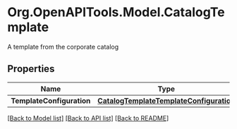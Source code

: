 # Org.OpenAPITools.Model.CatalogTemplate
A template from the corporate catalog
## Properties

Name | Type | Description | Notes
------------ | ------------- | ------------- | -------------
**TemplateConfiguration** | [**CatalogTemplateTemplateConfiguration**](CatalogTemplateTemplateConfiguration.md) |  | [optional] 

[[Back to Model list]](../README.md#documentation-for-models) [[Back to API list]](../README.md#documentation-for-api-endpoints) [[Back to README]](../README.md)

